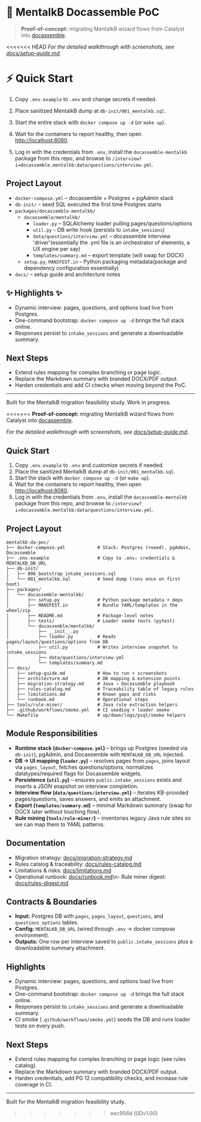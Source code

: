 # 🚀 MentalkB Docassemble PoC
> **Proof-of-concept:** migrating MentalkB wizard flows from Catalyst into [docassemble](https://docassemble.org/).

<<<<<<< HEAD
_For the detailed walkthrough with screenshots, see [docs/setup-guide.md](docs/setup-guide.md)._ 


# ⚡ **Quick Start**

1. Copy `.env.example` to `.env` and change secrets if needed.

2. Place sanitized MentalkB dump at `db-init/001_mentalkb.sql`.

3. Start the entire stack with `docker compose up -d` (or `make up`).
4. Wait for the containers to report healthy, then open <http://localhost:8080>.
5. Log in with the credentials from `.env`, install the `docassemble-mentalkb` package from this repo, and browse to `/interview?i=docassemble.mentalkb:data/questions/interview.yml`.

## Project Layout 

- `docker-compose.yml` – docassemble + Postgres + pgAdmin stack
- `db-init/` – seed SQL executed the first time Postgres starts
- `packages/docassemble-mentalkb/`
  - `docassemble/mentalkb/`
    - `loader.py` – SQLAlchemy loader pulling pages/questions/options
    - `util.py` – DB write hook (persists to `intake_sessions`)
    - `data/questions/interview.yml` – docassemble interview 'driver'(essentially the .yml file is an orchestrator of elements, a UX engine per say)
    - `templates/summary.md` – export template (will swap for DOCX)
  - `setup.py`, `MANIFEST.in` – Python packaging metadata(package and dependency configuration essentially)
- `docs/` – setup guide and architecture notes

## ✨ Highlights ✨

- Dynamic interview: pages, questions, and options load live from Postgres.
- One-command bootstrap: `docker compose up -d` brings the full stack online.
- Responses persist to `intake_sessions` and generate a downloadable summary.


## Next Steps 

- Extend rules mapping for complex branching or page logic.
- Replace the Markdown summary with branded DOCX/PDF output.
- Harden credentials and add CI checks when moving beyond the PoC.

---

Built for the MentalkB migration feasibility study. Work in progress.

=======
**Proof-of-concept:** migrating MentalkB wizard flows from Catalyst into [docassemble](https://docassemble.org/).

_For the detailed walkthrough with screenshots, see [docs/setup-guide.md](docs/setup-guide.md)._

## Quick Start

1. Copy `.env.example` to `.env` and customize secrets if needed.
2. Place the sanitized MentalkB dump at `db-init/001_mentalkb.sql`.
3. Start the stack with `docker compose up -d` (or `make up`).
4. Wait for the containers to report healthy, then open <http://localhost:8080>.
5. Log in with the credentials from `.env`, install the `docassemble-mentalkb` package from this repo, and browse to `/interview?i=docassemble.mentalkb:data/questions/interview.yml`.

## Project Layout

```
mentalkb-da-poc/
├── docker-compose.yml            # Stack: Postgres (+seed), pgAdmin, Docassemble
├── .env.example                  # Copy to .env; credentials & MENTALKB_DB_URL
├── db-init/
│   ├── 000_bootstrap_intake_sessions.sql
│   └── 001_mentalkb.sql          # Seed dump (runs once on first boot)
├── packages/
│   └── docassemble-mentalkb/
│       ├── setup.py              # Python package metadata + deps
│       ├── MANIFEST.in           # Bundle YAML/templates in the wheel/zip
│       ├── README.md             # Package-level notes
│       ├── tests/                # Loader smoke tests (pytest)
│       └── docassemble/mentalkb/
│           ├── __init__.py
│           ├── loader.py         # Reads pages/layout/questions/options from DB
│           ├── util.py           # Writes interview snapshot to intake_sessions
│           ├── data/questions/interview.yml
│           └── templates/summary.md
├── docs/
│   ├── setup-guide.md            # How to run + screenshots
│   ├── architecture.md           # DB mapping & extension points
│   ├── migration-strategy.md     # Java → Docassemble playbook
│   ├── rules-catalog.md          # Traceability table of legacy rules
│   ├── limitations.md            # Known gaps and risks
│   └── runbook.md                # Operational steps
├── tools/rule-miner/             # Java rule extraction helpers
├── .github/workflows/smoke.yml   # CI seeding + loader smoke
└── Makefile                      # up/down/logs/psql/smoke helpers
```

## Module Responsibilities

- **Runtime stack (`docker-compose.yml`)** – brings up Postgres (seeded via `db-init`), pgAdmin, and Docassemble with `MENTALKB_DB_URL` injected.
- **DB → UI mapping (`loader.py`)** – resolves pages from `pages`, joins layout via `pages_layout`, fetches questions/options, normalizes datatypes/required flags for Docassemble widgets.
- **Persistence (`util.py`)** – ensures `public.intake_sessions` exists and inserts a JSON snapshot on interview completion.
- **Interview flow (`data/questions/interview.yml`)** – iterates KB-provided pages/questions, saves answers, and emits an attachment.
- **Export (`templates/summary.md`)** – minimal Markdown summary (swap for DOCX later without touching flow).
- **Rule mining (`tools/rule-miner/`)** – inventories legacy Java rule sites so we can map them to YAML patterns.

## Documentation

- Migration strategy: [docs/migration-strategy.md](docs/migration-strategy.md)
- Rules catalog & traceability: [docs/rules-catalog.md](docs/rules-catalog.md)
- Limitations & risks: [docs/limitations.md](docs/limitations.md)
- Operational runbook: [docs/runbook.md](docs/runbook.md)\n- Rule miner digest: [docs/rules-digest.md](docs/rules-digest.md)

## Contracts & Boundaries

- **Input:** Postgres DB with `pages`, `pages_layout`, `questions`, and `questions_options` tables.
- **Config:** `MENTALKB_DB_URL` (wired through `.env` → docker compose environment).
- **Outputs:** One row per interview saved to `public.intake_sessions` plus a downloadable summary attachment.

## Highlights

- Dynamic interview: pages, questions, and options load live from Postgres.
- One-command bootstrap: `docker compose up -d` brings the full stack online.
- Responses persist to `intake_sessions` and generate a downloadable summary.
- CI smoke (`.github/workflows/smoke.yml`) seeds the DB and runs loader tests on every push.

## Next Steps

- Extend rules mapping for complex branching or page logic (see rules catalog).
- Replace the Markdown summary with branded DOCX/PDF output.
- Harden credentials, add PG 12 compatibility checks, and increase rule coverage in CI.

---

Built for the MentalkB migration feasibility study.
>>>>>>> eec956d (0Dv1.00)
